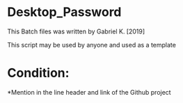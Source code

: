 # Desktop_Password
This Batch files was written by Gabriel K.
[2019]

This script may be used by anyone and used as a template

# Condition: 
*Mention in the line header and link of the Github project
